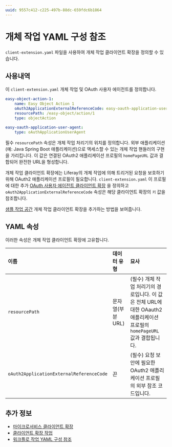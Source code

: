 ```yaml
---
uuid: 9557c412-c225-497b-88dc-659fdc6b1864
---
```


# 개체 작업 YAML 구성 참조

`client-extension.yaml` 파일을 사용하여 개체 작업 클라이언트 확장을 정의할 수 있습니다.

## 사용내역

이 `client-extension.yaml` 개체 작업 및 OAuth 사용자 에이전트를 정의합니다.

```yaml
easy-object-action-1:
    name: Easy Object Action 1
    oAuth2ApplicationExternalReferenceCode: easy-oauth-application-user-agent
    resourcePath: /easy-object/action/1
    type: objectAction

easy-oauth-application-user-agent:
    type: oAuthApplicationUserAgent
```

필수 `resourcePath` 속성은 개체 작업 처리기의 위치를 정의합니다. 외부 애플리케이션(예: Java Spring Boot 애플리케이션)으로 액세스할 수 있는 개체 작업 핸들러의 구현을 가리킵니다. 이 값은 연결된 OAuth2 애플리케이션 프로필의 `homePageURL` 값과 결합되어 완전한 URL을 형성합니다.

개체 작업 클라이언트 확장에는 Liferay의 개체 작업에 의해 트리거된 요청을 보호하기 위해 OAuth2 애플리케이션 프로필이 필요합니다. `client-extension.yaml` 이 프로필에 대한 추가 [OAuth 사용자 에이전트 클라이언트 확장](../configuration-client-extensions/oauth-user-agent-yaml-configuration-reference.md) 을 정의하고 `oAuth2ApplicationExternalReferenceCode` 속성은 해당 클라이언트 확장의 `키` 값을 참조합니다.

[샘플 작업 공간](https://github.com/liferay/liferay-portal/tree/master/workspaces/liferay-sample-workspace/client-extensions/liferay-sample-etc) 개체 작업 클라이언트 확장을 추가하는 방법을 보여줍니다.

## YAML 속성

이러한 속성은 개체 작업 클라이언트 확장에 고유합니다.

| 이름                                       | 데이터 유형      | 묘사                                                                                 |
|:---------------------------------------- |:----------- |:---------------------------------------------------------------------------------- |
| `resourcePath`                           | 문자열(부분 URL) | (필수) 개체 작업 처리기의 경로입니다. 이 값은 전체 URL에 대한 OAauth2 애플리케이션 프로필의 `homePageURL` 값과 결합됩니다. |
| `oAuth2ApplicationExternalReferenceCode` | 끈           | (필수) 요청 보안에 필요한 OAuth2 애플리케이션 프로필의 외부 참조 코드입니다.                                    |

## 추가 정보

* [마이크로서비스 클라이언트 확장](../microservice-client-extensions.md)
* [클라이언트 확장 작업](../working-with-client-extensions.md)
* [워크플로 작업 YAML 구성 참조](./workflow-action-yaml-configuration-reference.md)
